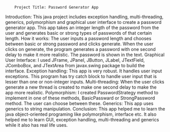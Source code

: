 		Project Title: Password Generator App
Introduction: This java project includes exception handling, multi-threading, generics, polymorphism and graphical user interface to create a password generator app. This app takes an integer length of the password from the user and generates basic or strong types of passwords of that certain length.
How it works: The user inputs a password length and chooses between basic or strong password and clicks generate. When the user clicks on generate, the program generates a password with one second delay to make it more realistic. The password is shown in the text.
Graphical User Interface: I used JFrame, JPanel, JButton, JLabel, JTextField, JComboBox, and JTextArea from javax.swing package to build the interface.
Exception handling: This app is very robust. It handles user input exceptions. This program has try catch block to handle user input that is lesser than one or non-integer inputs.
Multi-threading: When the user clicks generate a new thread is created to make one second delay to make the app more realistic.
Polymorphism: I created PasswordStrategy method to implement in one of these methods, BasicPassward or StrongPassword method. The user can choose between these.
Generics: This app uses generics to string manipulation.
Conclusion: This app helped me to learn the java object-oriented programing like polymorphism, interface etc. It also helped me to learn GUI, exception handling, multi-threading and generics while it also has real life uses.

